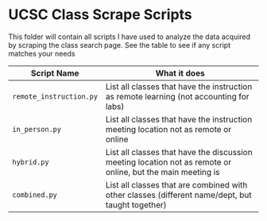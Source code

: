 # UCSC Class Scrape Scripts

This folder will contain all scripts I have used to analyze the data acquired by scraping the class search page. See the table to see if any script matches your needs

| Script Name | What it does |
|---|---|
| `remote_instruction.py` | List all classes that have the instruction as remote learning (not accounting for labs) |
| `in_person.py` | List all classes that have the instruction meeting location not as remote or online |
| `hybrid.py` | List all classes that have the discussion meeting location not as remote or online, but the main meeting is |
| `combined.py` | List all classes that are combined with other classes (different name/dept, but taught together) |
